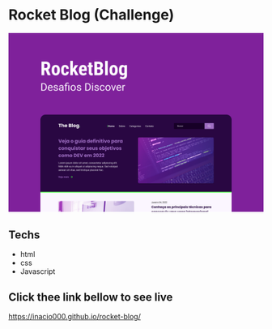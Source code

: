 # Rocket Blog (Challenge)
![preview](Capa.png)

## Techs

- html
- css
- Javascript

## Click thee link bellow to see live
https://inacio000.github.io/rocket-blog/
